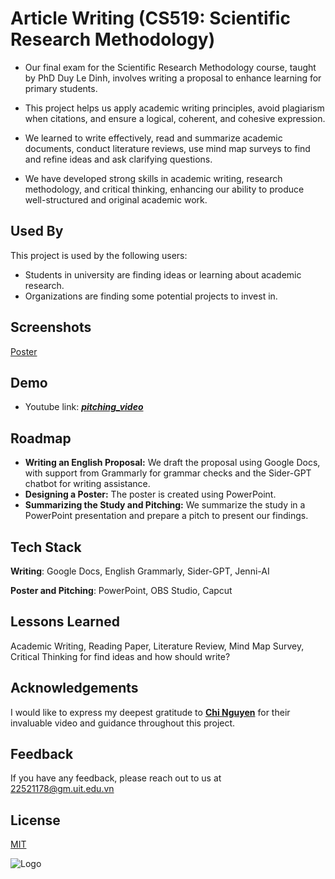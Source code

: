# **Article Writing (CS519: Scientific Research Methodology)**

- Our final exam for the Scientific Research Methodology course, taught by PhD Duy Le Dinh, involves writing a proposal to enhance learning for primary students.

- This project helps us apply academic writing principles, avoid plagiarism when citations, and ensure a logical, coherent, and cohesive expression.

- We learned to write effectively, read and summarize academic documents, conduct literature reviews, use mind map surveys to find and refine ideas and ask clarifying questions.

- We have developed strong skills in academic writing, research methodology, and critical thinking, enhancing our ability to produce well-structured and original academic work.
## Used By

This project is used by the following users: 
- Students in university are finding ideas or learning about academic research. 
- Organizations are finding some potential projects to invest in.


## Screenshots

[Poster](https://github.com/QuanHoangNgoc/CS519.O21.KHTN/blob/main/Poster.pdf)


## Demo
- Youtube link: ***[pitching_video](https://youtu.be/wCOo6yuM6F8?si=ygleoJFrZY7qekCK)***
## Roadmap

- **Writing an English Proposal:** We draft the proposal using Google Docs, with support from Grammarly for grammar checks and the Sider-GPT chatbot for writing assistance.
- **Designing a Poster:** The poster is created using PowerPoint.
- **Summarizing the Study and Pitching:** We summarize the study in a PowerPoint presentation and prepare a pitch to present our findings.
## Tech Stack

**Writing**: Google Docs, English Grammarly, Sider-GPT, Jenni-AI 

**Poster and Pitching**: PowerPoint, OBS Studio, Capcut 



## Lessons Learned

Academic Writing, Reading Paper, Literature Review, Mind Map Survey, Critical Thinking for find ideas and how should write?


## Acknowledgements

I would like to express my deepest gratitude to **[Chi Nguyen](https://youtu.be/McsdCuaP7L0?si=pV67Q9oT2xmwYndA)**
 for their invaluable video and guidance throughout this project.


## Feedback

If you have any feedback, please reach out to us at 22521178@gm.uit.edu.vn


## License

[MIT](https://choosealicense.com/licenses/mit/)


![Logo](https://scontent.fdad2-1.fna.fbcdn.net/v/t39.30808-6/413843529_1740701689783624_8092325184717617985_n.jpg?_nc_cat=108&ccb=1-7&_nc_sid=6ee11a&_nc_ohc=xbc3nv6ryCEQ7kNvgFXOqM-&_nc_ht=scontent.fdad2-1.fna&oh=00_AYBUpntyFu6CtHY3dNMS4jjOeKQHJVBIANxwTvDcsOyC6w&oe=66C9D8C9)


